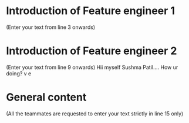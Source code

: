# Introduction of Feature engineer 1
(Enter your text from line 3 onwards) 




# Introduction of Feature engineer 2 
(Enter your text from line 9 onwards)
Hii myself Sushma Patil....
How ur doing?
v
e
# General content
(All the teammates are requested to enter your text strictly in line 15 only)





